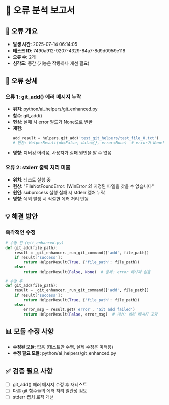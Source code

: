 # 🔴 오류 분석 보고서

## 🚨 오류 개요
- **발생 시간**: 2025-07-14 06:14:05
- **태스크 ID**: 7490a912-9207-4329-84a7-8d9d0959e118
- **오류 수**: 2개
- **심각도**: 중간 (기능은 작동하나 개선 필요)

## 📍 오류 상세

### 오류 1: git_add() 에러 메시지 누락
- **위치**: python/ai_helpers/git_enhanced.py
- **함수**: git_add()
- **현상**: 실패 시 error 필드가 None으로 반환
- **재현**: 
  ```python
  add_result = helpers.git_add('test_git_helpers/test_file_0.txt')
  # 반환: HelperResult(ok=False, data={}, error=None)  # error가 None!
  ```
- **영향**: 디버깅 어려움, 사용자가 실패 원인을 알 수 없음

### 오류 2: stderr 출력 처리 미흡
- **위치**: 테스트 실행 중
- **현상**: "FileNotFoundError: [WinError 2] 지정된 파일을 찾을 수 없습니다"
- **원인**: subprocess 실행 실패 시 stderr 캡처 누락
- **영향**: 예외 발생 시 적절한 에러 처리 안됨

## 💡 해결 방안

### 즉각적인 수정
```python
# 수정 전 (git_enhanced.py)
def git_add(file_path):
    result = _git_enhancer._run_git_command(['add', file_path])
    if result['success']:
        return HelperResult(True, {'file_path': file_path})
    else:
        return HelperResult(False, None)  # 문제: error 메시지 없음

# 수정 후
def git_add(file_path):
    result = _git_enhancer._run_git_command(['add', file_path])
    if result['success']:
        return HelperResult(True, {'file_path': file_path})
    else:
        error_msg = result.get('error', 'Git add failed')
        return HelperResult(False, error_msg)  # 개선: 에러 메시지 포함
```

## 📊 모듈 수정 사항
- **수정된 모듈**: 없음 (테스트만 수행, 실제 수정은 미적용)
- **수정 필요 모듈**: python/ai_helpers/git_enhanced.py

## ✅ 검증 필요 사항
- [ ] git_add() 에러 메시지 수정 후 재테스트
- [ ] 다른 git 함수들의 에러 처리 일관성 검토
- [ ] stderr 캡처 로직 개선
